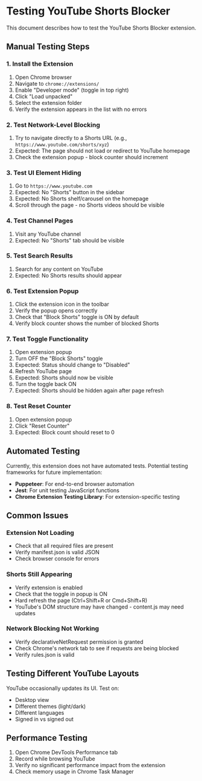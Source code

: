 # Testing YouTube Shorts Blocker

This document describes how to test the YouTube Shorts Blocker extension.

## Manual Testing Steps

### 1. Install the Extension

1. Open Chrome browser
2. Navigate to `chrome://extensions/`
3. Enable "Developer mode" (toggle in top right)
4. Click "Load unpacked"
5. Select the extension folder
6. Verify the extension appears in the list with no errors

### 2. Test Network-Level Blocking

1. Try to navigate directly to a Shorts URL (e.g., `https://www.youtube.com/shorts/xyz`)
2. Expected: The page should not load or redirect to YouTube homepage
3. Check the extension popup - block counter should increment

### 3. Test UI Element Hiding

1. Go to `https://www.youtube.com`
2. Expected: No "Shorts" button in the sidebar
3. Expected: No Shorts shelf/carousel on the homepage
4. Scroll through the page - no Shorts videos should be visible

### 4. Test Channel Pages

1. Visit any YouTube channel
2. Expected: No "Shorts" tab should be visible

### 5. Test Search Results

1. Search for any content on YouTube
2. Expected: No Shorts results should appear

### 6. Test Extension Popup

1. Click the extension icon in the toolbar
2. Verify the popup opens correctly
3. Check that "Block Shorts" toggle is ON by default
4. Verify block counter shows the number of blocked Shorts

### 7. Test Toggle Functionality

1. Open extension popup
2. Turn OFF the "Block Shorts" toggle
3. Expected: Status should change to "Disabled"
4. Refresh YouTube page
5. Expected: Shorts should now be visible
6. Turn the toggle back ON
7. Expected: Shorts should be hidden again after page refresh

### 8. Test Reset Counter

1. Open extension popup
2. Click "Reset Counter"
3. Expected: Block count should reset to 0

## Automated Testing

Currently, this extension does not have automated tests. Potential testing frameworks for future implementation:

- **Puppeteer**: For end-to-end browser automation
- **Jest**: For unit testing JavaScript functions
- **Chrome Extension Testing Library**: For extension-specific testing

## Common Issues

### Extension Not Loading

- Check that all required files are present
- Verify manifest.json is valid JSON
- Check browser console for errors

### Shorts Still Appearing

- Verify extension is enabled
- Check that the toggle in popup is ON
- Hard refresh the page (Ctrl+Shift+R or Cmd+Shift+R)
- YouTube's DOM structure may have changed - content.js may need updates

### Network Blocking Not Working

- Verify declarativeNetRequest permission is granted
- Check Chrome's network tab to see if requests are being blocked
- Verify rules.json is valid

## Testing Different YouTube Layouts

YouTube occasionally updates its UI. Test on:
- Desktop view
- Different themes (light/dark)
- Different languages
- Signed in vs signed out

## Performance Testing

1. Open Chrome DevTools Performance tab
2. Record while browsing YouTube
3. Verify no significant performance impact from the extension
4. Check memory usage in Chrome Task Manager
